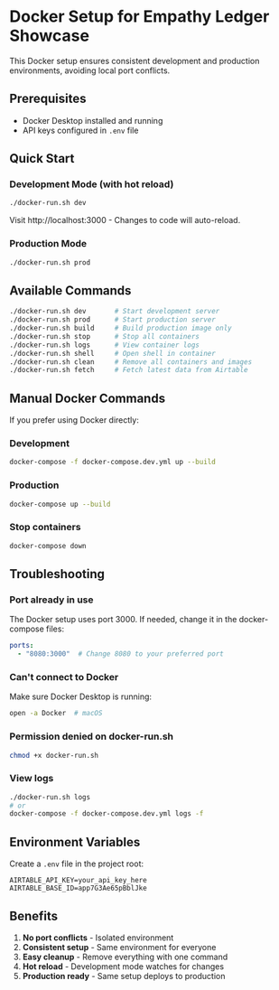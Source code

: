 # Docker Setup for Empathy Ledger Showcase

This Docker setup ensures consistent development and production environments, avoiding local port conflicts.

## Prerequisites

- Docker Desktop installed and running
- API keys configured in `.env` file

## Quick Start

### Development Mode (with hot reload)

```bash
./docker-run.sh dev
```

Visit http://localhost:3000 - Changes to code will auto-reload.

### Production Mode

```bash
./docker-run.sh prod
```

## Available Commands

```bash
./docker-run.sh dev       # Start development server
./docker-run.sh prod      # Start production server
./docker-run.sh build     # Build production image only
./docker-run.sh stop      # Stop all containers
./docker-run.sh logs      # View container logs
./docker-run.sh shell     # Open shell in container
./docker-run.sh clean     # Remove all containers and images
./docker-run.sh fetch     # Fetch latest data from Airtable
```

## Manual Docker Commands

If you prefer using Docker directly:

### Development
```bash
docker-compose -f docker-compose.dev.yml up --build
```

### Production
```bash
docker-compose up --build
```

### Stop containers
```bash
docker-compose down
```

## Troubleshooting

### Port already in use
The Docker setup uses port 3000. If needed, change it in the docker-compose files:
```yaml
ports:
  - "8080:3000"  # Change 8080 to your preferred port
```

### Can't connect to Docker
Make sure Docker Desktop is running:
```bash
open -a Docker  # macOS
```

### Permission denied on docker-run.sh
```bash
chmod +x docker-run.sh
```

### View logs
```bash
./docker-run.sh logs
# or
docker-compose -f docker-compose.dev.yml logs -f
```

## Environment Variables

Create a `.env` file in the project root:
```env
AIRTABLE_API_KEY=your_api_key_here
AIRTABLE_BASE_ID=app7G3Ae65pBblJke
```

## Benefits

1. **No port conflicts** - Isolated environment
2. **Consistent setup** - Same environment for everyone
3. **Easy cleanup** - Remove everything with one command
4. **Hot reload** - Development mode watches for changes
5. **Production ready** - Same setup deploys to production